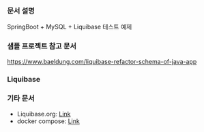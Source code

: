 ### 문서 설명
SpringBoot + MySQL + Liquibase 테스트 예제

### 샘플 프로젝트 참고 문서
https://www.baeldung.com/liquibase-refactor-schema-of-java-app

### Liquibase 

### 기타 문서
- Liquibase.org: [Link](https://www.liquibase.org/)
- docker compose: [Link](https://docs.docker.com/compose/compose-file/)
